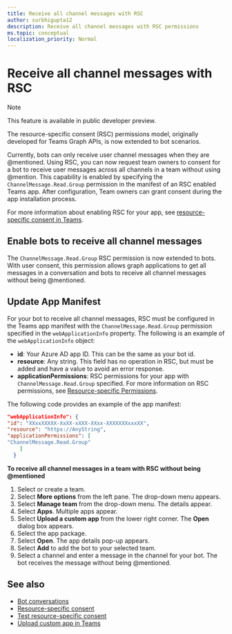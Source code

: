 ```yaml
---
title: Receive all channel messages with RSC
author: surbhigupta12
description: Receive all channel messages with RSC permissions
ms.topic: conceptual
localization_priority: Normal
---
```


# Receive all channel messages with RSC

> [!NOTE]
> This feature is available in public developer preview.

The resource-specific consent (RSC) permissions model, originally developed for Teams Graph APIs, is now extended to bot scenarios.

Currently, bots can only receive user channel messages when they are @mentioned. Using RSC, you can now request team owners to consent for a bot to receive user messages across all channels in a team without using @mention. This capability is enabled by specifying the `ChannelMessage.Read.Group` permission in the manifest of an RSC enabled Teams app. After configuration, Team owners can grant consent during the app installation process.

For more information about enabling RSC for your app, see [resource-specific consent in Teams](/microsoftteams/platform/graph-api/rsc/resource-specific-consent#update-your-teams-app-manifest).

## Enable bots to receive all channel messages

The `ChannelMessage.Read.Group` RSC permission is now extended to bots. With user consent, this permission allows graph applications to get all messages in a conversation and bots to receive all channel messages without being @mentioned.

## Update App Manifest

For your bot to receive all channel messages, RSC must be configured in the Teams app manifest with the `ChannelMessage.Read.Group` permission specified in the `webApplicationInfo` property.
The following is an example of the `webApplicationInfo` object:
* **id**: Your Azure AD app ID. This can be the same as your bot id.
* **resource**: Any string. This field has no operation in RSC, but must be added and have a value to avoid an error response. 
* **applicationPermissions**: RSC permissions for your app with `ChannelMessage.Read.Group` specified. For more information on RSC permissions, see [Resource-specific Permissions](/microsoftteams/platform/graph-api/rsc/resource-specific-consent#resource-specific-permissions). 

The following code provides an example of the app manifest:

```json
"webApplicationInfo": {
"id": "XXxxXXXXX-XxXX-xXXX-XXxx-XXXXXXXxxxXX",
"resource": "https://AnyString",
"applicationPermissions": [
"ChannelMessage.Read.Group"
    ]
  }
```

**To receive all channel messages in a team with RSC without being @mentioned**
1. Select or create a team.
1. Select **More options** from the left pane. The drop-down menu appears.
1. Select **Manage team** from the drop-down menu. The details appear.
1. Select **Apps**. Multiple apps appear.
1. Select **Upload a custom app** from the lower right corner. The **Open** dialog box appears.
1. Select the app package.
1. Select **Open**. The app details pop-up appears.
1. Select **Add** to add the bot to your selected team.
1. Select a channel and enter a message in the channel for your bot.
   The bot receives the message without being @mentioned.

## See also

* [Bot conversations](/bots/how-to/conversations/conversation-basics)
* [Resource-specific consent](/resource-specific-consent)
* [Test resource-specific consent](/graph-api/rsc/test-resource-specific-consent)
* [Upload custom app in Teams](/concepts/deploy-and-publish/apps-upload)
